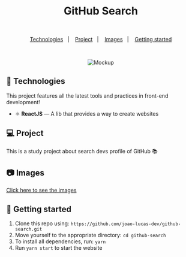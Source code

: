 <h1 align="center">GitHub Search</h1>

<br>

<p align="center">
  <a href="#rocket-technologies">Technologies</a>&nbsp;&nbsp;&nbsp;|&nbsp;&nbsp;&nbsp;
  <a href="#-project">Project</a>&nbsp;&nbsp;&nbsp;|&nbsp;&nbsp;&nbsp;
  <a href="#camera-images">Images</a>&nbsp;&nbsp;&nbsp;|&nbsp;&nbsp;&nbsp;
  <a href="#electric_plug-getting-started">Getting started</a>
</p>

<br>

<p align="center">
  <img alt="Mockup" src="photos/demo.gif">
</p>

## :rocket: Technologies

This project features all the latest tools and practices in front-end development!

- ⚛️ **ReactJS** — A lib that provides a way to create websites


## 💻 Project

This is a study project about search devs profile of GitHub :books:

## :camera: Images

<a href="https://github.com/joao-lucas-dev/github-search/tree/master/photos">Click here to see the images</a>

## :electric_plug: Getting started
1. Clone this repo using: `https://github.com/joao-lucas-dev/github-search.git`
2. Move yourself to the appropriate directory: `cd github-search`
3. To install all dependencies, run: `yarn`
4. Run `yarn start` to start the website

